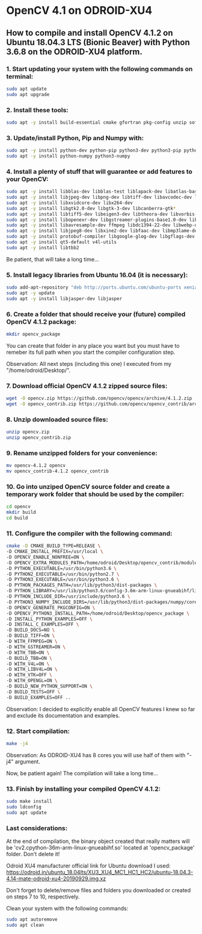 # OpenCV 4.1 on ODROID-XU4
## How to compile and install OpenCV 4.1.2 on Ubuntu 18.04.3 LTS (Bionic Beaver) with Python 3.6.8 on the ODROID-XU4 platform.

### 1. Start updating your system with the following commands on terminal:
```bash
sudo apt update
sudo apt upgrade
```
### 2. Install these tools:
```bash
sudo apt -y install build-essential cmake gfortran pkg-config unzip software-properties-common doxygen
```
### 3. Update/install Python, Pip and Numpy with:
```bash
sudo apt -y install python-dev python-pip python3-dev python3-pip python3-testresources
sudo apt -y install python-numpy python3-numpy
```
### 4. Install a plenty of stuff that will guarantee or add features to your OpenCV:
```bash
sudo apt -y install libblas-dev libblas-test liblapack-dev libatlas-base-dev libopenblas-base libopenblas-dev
sudo apt -y install libjpeg-dev libpng-dev libtiff-dev libavcodec-dev libavformat-dev libswscale-dev libv4l-dev
sudo apt -y install libxvidcore-dev libx264-dev
sudo apt -y install libgtk2.0-dev libgtk-3-dev libcanberra-gtk*
sudo apt -y install libtiff5-dev libeigen3-dev libtheora-dev libvorbis-dev sphinx-common libtbb-dev yasm libopencore-amrwb-dev
sudo apt -y install libopenexr-dev libgstreamer-plugins-base1.0-dev libgstreamer1.0-dev libavutil-dev libavfilter-dev
sudo apt -y install libavresample-dev ffmpeg libdc1394-22-dev libwebp-dev
sudo apt -y install libjpeg8-dev libxine2-dev libfaac-dev libmp3lame-dev libopencore-amrnb-dev libprotobuf-dev
sudo apt -y install protobuf-compiler libgoogle-glog-dev libgflags-dev libgphoto2-dev libhdf5-dev
sudo apt -y install qt5-default v4l-utils
sudo apt -y install libtbb2
```
Be patient, that will take a long time...
### 5. Install legacy libraries from Ubuntu 16.04 (it is necessary):
```bash
sudo add-apt-repository "deb http://ports.ubuntu.com/ubuntu-ports xenial-security main"
sudo apt -y update
sudo apt -y install libjasper-dev libjasper
```
### 6. Create a folder that should receive your (future) compiled OpenCV 4.1.2 package:
```bash
mkdir opencv_package
```
You can create that folder in any place you want but you must have to remeber its full path when you start the compiler configuration step.

Observation: All next steps (including this one) I executed from my "/home/odroid/Desktop/".
### 7. Download official OpenCV 4.1.2 zipped source files:
```bash
wget -O opencv.zip https://github.com/opencv/opencv/archive/4.1.2.zip
wget -O opencv_contrib.zip https://github.com/opencv/opencv_contrib/archive/4.1.2.zip
```
### 8. Unzip downloaded source files:
```bash
unzip opencv.zip
unzip opencv_contrib.zip
```
### 9. Rename unzipped folders for your convenience:
```bash
mv opencv-4.1.2 opencv
mv opencv_contrib-4.1.2 opencv_contrib
```
### 10. Go into unziped OpenCV source folder and create a temporary work folder that should be used by the compiler:
```bash
cd opencv
mkdir build
cd build
```
### 11. Configure the compiler with the following command:
```bash
cmake -D CMAKE_BUILD_TYPE=RELEASE \
-D CMAKE_INSTALL_PREFIX=/usr/local \
-D OPENCV_ENABLE_NONFREE=ON \
-D OPENCV_EXTRA_MODULES_PATH=/home/odroid/Desktop/opencv_contrib/modules \
-D PYTHON_EXECUTABLE=/usr/bin/python3.6 \
-D PYTHON2_EXECUTABLE=/usr/bin/python2.7 \
-D PYTHON3_EXECUTABLE=/usr/bin/python3.6 \
-D PYTHON_PACKAGES_PATH=/usr/lib/python3/dist-packages \
-D PYTHON_LIBRARY=/usr/lib/python3.6/config-3.6m-arm-linux-gnueabihf/libpython3.6m.so \
-D PYTHON_INCLUDE_DIR=/usr/include/python3.6 \
-D PYTHON3_NUMPY_INCLUDE_DIRS=/usr/lib/python3/dist-packages/numpy/core/include \
-D OPENCV_GENERATE_PKGCONFIG=ON \
-D OPENCV_PYTHON3_INSTALL_PATH=/home/odroid/Desktop/opencv_package \
-D INSTALL_PYTHON_EXAMPLES=OFF \
-D INSTALL_C_EXAMPLES=OFF \
-D BUILD_DOCS=NO \
-D BUILD_TIFF=ON \
-D WITH_FFMPEG=ON \
-D WITH_GSTREAMER=ON \
-D WITH_TBB=ON \
-D BUILD_TBB=ON \
-D WITH_V4L=ON \
-D WITH_LIBV4L=ON \
-D WITH_VTK=OFF \
-D WITH_OPENGL=ON \
-D BUILD_NEW_PYTHON_SUPPORT=ON \
-D BUILD_TESTS=OFF \
-D BUILD_EXAMPLES=OFF ..
```
Observation: I decided to explicitly enable all OpenCV features I knew so far and exclude its documentation and examples.
### 12. Start compilation:
```bash
make -j4
```
Observation: As ODROID-XU4 has 8 cores you will use half of them with "-j4" argument.

Now, be patient again! The compilation will take a long time...
### 13. Finish by installing your compiled OpenCV 4.1.2:
```bash
sudo make install
sudo ldconfig
sudo apt update
```
### Last considerations:
At the end of compilation, the binary object created that really matters will be 'cv2.cpython-36m-arm-linux-gnueabihf.so' located at 'opencv_package' folder. Don't delete it!

Odroid XU4 manufacturer official link for Ubuntu download I used:
https://odroid.in/ubuntu_18.04lts/XU3_XU4_MC1_HC1_HC2/ubuntu-18.04.3-4.14-mate-odroid-xu4-20190929.img.xz

Don't forget to delete/remove files and folders you downloaded or created on steps 7 to 10, respectively.

Clean your system with the following commands:
```bash
sudo apt autoremove
sudo apt clean
```
